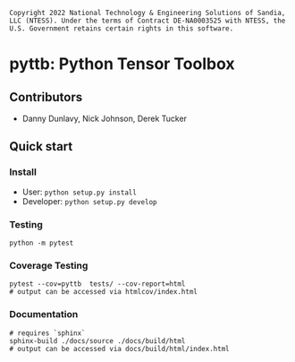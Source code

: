 ```
Copyright 2022 National Technology & Engineering Solutions of Sandia,
LLC (NTESS). Under the terms of Contract DE-NA0003525 with NTESS, the
U.S. Government retains certain rights in this software.
```

# pyttb: Python Tensor Toolbox

## Contributors
* Danny Dunlavy, Nick Johnson, Derek Tucker

## Quick start

### Install
* User: ```python setup.py install```
* Developer: ```python setup.py develop```

### Testing
```
python -m pytest
```

### Coverage Testing
```
pytest --cov=pyttb  tests/ --cov-report=html
# output can be accessed via htmlcov/index.html
```

### Documentation
```
# requires `sphinx`
sphinx-build ./docs/source ./docs/build/html
# output can be accessed via docs/build/html/index.html
```

